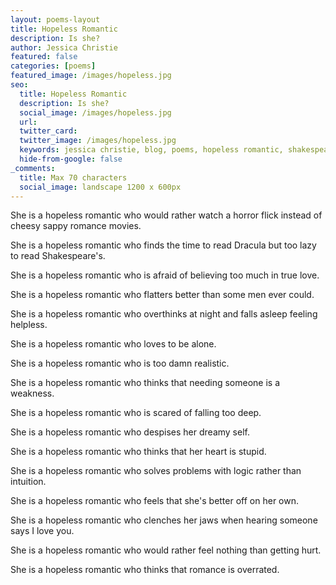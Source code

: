```yaml
---
layout: poems-layout
title: Hopeless Romantic
description: Is she?
author: Jessica Christie
featured: false
categories: [poems]
featured_image: /images/hopeless.jpg
seo:
  title: Hopeless Romantic
  description: Is she?
  social_image: /images/hopeless.jpg
  url:
  twitter_card:
  twitter_image: /images/hopeless.jpg
  keywords: jessica christie, blog, poems, hopeless romantic, shakespeare, dracula, true love, overthink, realistic, weakness, scared, despise, stupid, logic, intuition, i love you, hurt, romance is overrated
  hide-from-google: false
_comments:
  title: Max 70 characters
  social_image: landscape 1200 x 600px
---
```

She is a hopeless romantic who would rather watch a horror flick instead of cheesy sappy romance movies.

She is a hopeless romantic who finds the time to read Dracula but too lazy to read Shakespeare's.

She is a hopeless romantic who is afraid of believing too much in true love.

She is a hopeless romantic who flatters better than some men ever could.

She is a hopeless romantic who overthinks at night and falls asleep feeling helpless.

She is a hopeless romantic who loves to be alone.

She is a hopeless romantic who is too damn realistic.

She is a hopeless romantic who thinks that needing someone is a weakness.

She is a hopeless romantic who is scared of falling too deep.

She is a hopeless romantic who despises her dreamy self.

She is a hopeless romantic who thinks that her heart is stupid.

She is a hopeless romantic who solves problems with logic rather than intuition.

She is a hopeless romantic who feels that she's better off on her own.

She is a hopeless romantic who clenches her jaws when hearing someone says I love you.

She is a hopeless romantic who would rather feel nothing than getting hurt.

She is a hopeless romantic who thinks that romance is overrated.

&nbsp;
